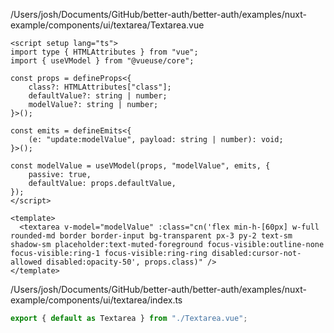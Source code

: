 /Users/josh/Documents/GitHub/better-auth/better-auth/examples/nuxt-example/components/ui/textarea/Textarea.vue
```
<script setup lang="ts">
import type { HTMLAttributes } from "vue";
import { useVModel } from "@vueuse/core";

const props = defineProps<{
	class?: HTMLAttributes["class"];
	defaultValue?: string | number;
	modelValue?: string | number;
}>();

const emits = defineEmits<{
	(e: "update:modelValue", payload: string | number): void;
}>();

const modelValue = useVModel(props, "modelValue", emits, {
	passive: true,
	defaultValue: props.defaultValue,
});
</script>

<template>
  <textarea v-model="modelValue" :class="cn('flex min-h-[60px] w-full rounded-md border border-input bg-transparent px-3 py-2 text-sm shadow-sm placeholder:text-muted-foreground focus-visible:outline-none focus-visible:ring-1 focus-visible:ring-ring disabled:cursor-not-allowed disabled:opacity-50', props.class)" />
</template>

```
/Users/josh/Documents/GitHub/better-auth/better-auth/examples/nuxt-example/components/ui/textarea/index.ts
```typescript
export { default as Textarea } from "./Textarea.vue";

```

